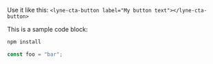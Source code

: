 Use it like this: `<lyne-cta-button label="My button text"></lyne-cta-button>`

This is a sample code block:
```bash
npm install
```

```javascript
const foo = "bar";
```
